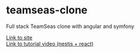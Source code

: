 # teamseas-clone

Full stack TeamSeas clone with angular and symfony

[Link to site](https://teamseas.org/)  
[Link to tutorial video (nestjs + react)](https://www.youtube.com/watch?v=lddaR8Y-gko&list=PLqvwOu2zcCzAFMI9L-pDCXcJA45y3I6UA)
